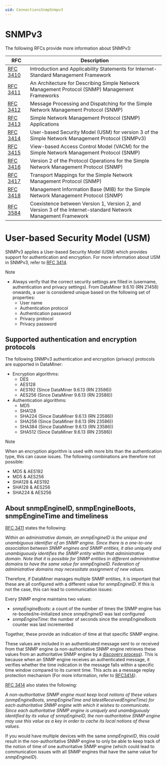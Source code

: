 ```yaml
---
uid: ConnectionsSnmpSnmpv3
---
```


# SNMPv3

The following RFCs provide more information about SNMPv3:

|RFC  |Description  |
|---------|---------|
|[RFC 3410](https://datatracker.ietf.org/doc/html/rfc3410)    |Introduction and Applicability Statements for Internet-Standard Management Framework                   |
|[RFC 3411](https://datatracker.ietf.org/doc/html/rfc3411)     |An Architecture for Describing Simple Network Management Protocol (SNMP) Management Frameworks         |
|[RFC 3412](https://datatracker.ietf.org/doc/html/rfc3412)     |Message Processing and Dispatching for the Simple Network Management Protocol (SNMP)         |
|[RFC 3413](https://datatracker.ietf.org/doc/html/rfc3413)     |Simple Network Management Protocol (SNMP) Applications         |
|[RFC 3414](https://datatracker.ietf.org/doc/html/rfc3414)     |User-based Security Model (USM) for version 3 of the Simple Network Management Protocol (SNMPv3)         |
|[RFC 3415](https://datatracker.ietf.org/doc/html/rfc3415)     |View-based Access Control Model (VACM) for the Simple Network Management Protocol (SNMP)         |
|[RFC 3416](https://datatracker.ietf.org/doc/html/rfc3416)     |Version 2 of the Protocol Operations for the Simple Network Management Protocol (SNMP)         |
|[RFC 3417](https://datatracker.ietf.org/doc/html/rfc3417)     |Transport Mappings for the Simple Network Management Protocol (SNMP)         |
|[RFC 3418](https://datatracker.ietf.org/doc/html/rfc3418)     |Management Information Base (MIB) for the Simple Network Management Protocol (SNMP)         |
|[RFC 3584](https://datatracker.ietf.org/doc/html/rfc3584)     |Coexistence between Version 1, Version 2, and Version 3 of the Internet-standard Network Management Framework         |

# User-based Security Model (USM)

SNMPv3 applies a User-based Security Model (USM) which provides support for authentication and encryption.
For more information about USM in SNMPv3, refer to [RFC 3414](https://datatracker.ietf.org/doc/html/rfc2574).

> [!NOTE]
>
> - Always verify that the correct security settings are filled in (username, authentication and privacy settings). From DataMiner 9.6.10 (RN 21458) onwards, a user is considered unique based on the following set of properties:
>    - User name
>    - Authentication protocol
>    - Authentication password
>    - Privacy protocol
>    - Privacy password

## Supported authentication and encryption protocols

The following SNMPv3 authentication and encryption (privacy) protocols are supported in DataMiner:

- Encryption algorithms:
  - DES
  - AES128
  - AES192 (Since DataMiner 9.6.13 (RN 23586))
  - AES256 (Since DataMiner 9.6.13 (RN 23586))
- Authentication algorithms:
  - MD5
  - SHA128
  - SHA224 (Since DataMiner 9.6.13 (RN 23586))
  - SHA256 (Since DataMiner 9.6.13 (RN 23586))
  - SHA384 (Since DataMiner 9.6.13 (RN 23586))
  - SHA512 (Since DataMiner 9.6.13 (RN 23586))

> [!NOTE]
> When an encryption algorithm is used with more bits than the authentication type, this can cause issues. The following combinations are therefore not possible:
>
> - MD5 & AES192
> - MD5 & AES256
> - SHA128 & AES192
> - SHA128 & AES256
> - SHA224 & AES256

## About snmpEngineID, snmpEngineBoots, snmpEngineTime and timeliness

[RFC 3411](https://datatracker.ietf.org/doc/html/rfc3411#section-3.1.1.1) states the following:

*Within an administrative domain, an snmpEngineID is the unique and unambiguous identifier of an SNMP engine. Since there is a one-to-one association between SNMP engines and SNMP entities, it also uniquely and unambiguously identifies the SNMP entity within that administrative domain. Note that it is possible for SNMP entities in different administrative domains to have the same value for snmpEngineID. Federation of administrative domains may necessitate assignment of new values.*

Therefore, if DataMiner manages multiple SNMP entities, it is important that these are all configured with a different value for *snmpEngineID*.
If this is not the case, this can lead to communication issues:

Every SNMP engine maintains two values:

- *snmpEngineBoots*: a count of the number of times the SNMP engine has re-booted/re-initialized since *snmpEngineID* was last configured
- *snmpEngineTime*: the number of seconds since the *snmpEngineBoots* counter was last incremented

Together, these provide an indication of time at that specific SNMP engine.

These values are included in an authenticated message sent to or received from that SNMP engine (a non-authoritative SNMP engine retrieves these values from an authoritative SNMP engine by a [discovery process](https://datatracker.ietf.org/doc/html/rfc3414#section-4)). This is because when an SNMP engine receives an authenticated message, it verifies whether the time indication in the message falls within a specific time window compared to its current time. This acts as a message replay protection mechanism (For more information, refer to [RFC3414](https://datatracker.ietf.org/doc/html/rfc3414#section-1.5.2)).

[RFC 3414](https://datatracker.ietf.org/doc/html/rfc3414#section-2.3) also states the following:

*A non-authoritative SNMP engine must keep local notions of these values (snmpEngineBoots, snmpEngineTime and latestReceivedEngineTime) for each authoritative SNMP engine with which it wishes to communicate.  Since each authoritative SNMP engine is uniquely and unambiguously identified by its value of snmpEngineID, the non-authoritative SNMP engine may use this value as a key in order to cache its local notions of these values.*

If you would have multiple devices with the same *snmpEngineID*, this could result in the non-authoritative SNMP engine to only be able to keep track of the notion of time of one authoritative SNMP engine (which could lead to communication issues with all SNMP engines that have the same value for *snmpEngineID*).
